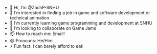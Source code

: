 - 👋 Hi, I’m @ZachP-SNHU
- 👀 I’m interested in finding a job in game and software development or technical animation
- 🌱 I’m currently learning game programming and development at SNHU
- 💞️ I’m looking to collaborate on Game Jams
- 📫 How to reach me: Email!
- 😄 Pronouns: He/Him
- ⚡ Fun fact: I can barely afford to eat!
